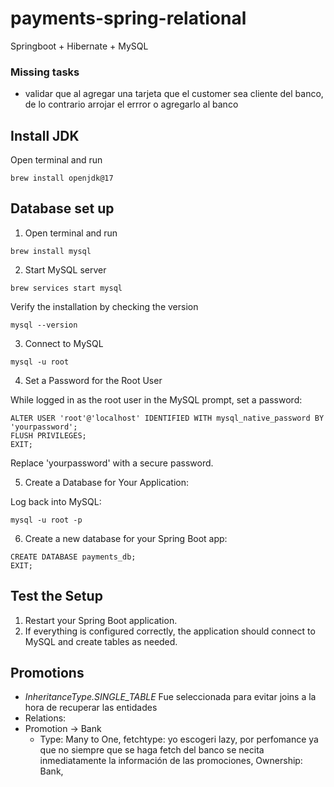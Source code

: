 # payments-spring-relational
Springboot + Hibernate + MySQL


### Missing tasks
* validar que al agregar una tarjeta que el customer sea cliente del banco, de lo contrario arrojar el errror o agregarlo al banco



## Install JDK
Open terminal and run 
```shell
brew install openjdk@17
```

## Database set up

1. Open terminal and run
```shell
brew install mysql
```

2. Start MySQL server
```shell
brew services start mysql
```
Verify the installation by checking the version
```shell
mysql --version
```

3. Connect to MySQL
```shell
mysql -u root
```

4. Set a Password for the Root User

While logged in as the root user in the MySQL prompt, set a password:
```shell
ALTER USER 'root'@'localhost' IDENTIFIED WITH mysql_native_password BY 'yourpassword';
FLUSH PRIVILEGES;
EXIT;
```
Replace 'yourpassword' with a secure password.

5. Create a Database for Your Application:

Log back into MySQL:

```shell
mysql -u root -p
```

6. Create a new database for your Spring Boot app:

```shell
CREATE DATABASE payments_db;
EXIT;
```

## Test the Setup

1. Restart your Spring Boot application.
2.	If everything is configured correctly, the application should connect to MySQL and create tables as needed.



## Promotions
- *InheritanceType.SINGLE_TABLE* Fue seleccionada para evitar joins a la hora de recuperar las entidades
-  Relations:
  - Promotion -> Bank
    - Type: Many to One, fetchtype: yo escogeri lazy, por perfomance ya que no siempre que se haga fetch del banco se necita inmediatamente la información de las promociones, Ownership: Bank, 